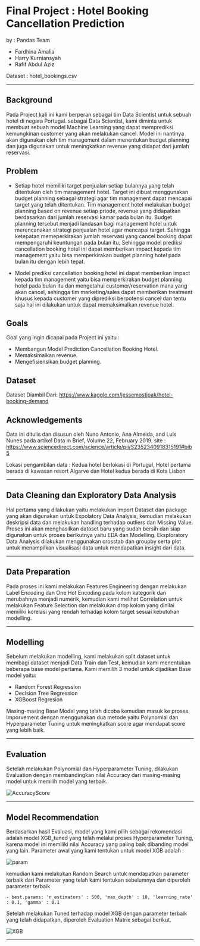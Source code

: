 
# Final Project : Hotel Booking Cancellation Prediction

by : Pandas Team
- Fardhina Amalia
- Harry Kurniansyah
- Rafif Abdul Aziz

Dataset : hotel_bookings.csv

<hr>

## Background

Pada Project kali ini kami berperan sebagai tim Data Scientist untuk sebuah hotel di negara Portugal. sebagai Data Scientist, kami diminta untuk membuat sebuah model Machine Learning yang dapat memprediksi kemungkinan customer yang akan melakukan cancel. Model ini nantinya akan digunakan oleh tim management dalam menentukan budget planning dan juga digunakan untuk meningkatkan revenue yang didapat dari jumlah reservasi. 

## Problem 
- Setiap hotel memiliki target penjualan setiap bulannya yang telah ditentukan oleh tim management hotel. Target ini dibuat menggunakan budget planning sebagai strategi agar tim management dapat mencapai target yang telah ditentukan. Tim management hotel melakukan budget planning based on revenue setiap priode, revenue yang didapatkan berdasarkan dari jumlah reservasi kamar pada bulan itu. Budget planning tersebut menjadi landasan bagi management hotel untuk merencanakan strategi penjualan hotel agar mencapai target. Sehingga ketepatan memeperkirakan jumlah reservasi yang cancel booking dapat mempengaruhi keuntungan pada bulan itu. Sehingga model prediksi cancellation booking hotel ini dapat memberikan impact kepada tim management yaitu bisa memperkirakan budget planning hotel pada bulan itu dengan lebih tepat.

- Model prediksi cancellation booking hotel ini dapat memberikan impact kepada tim management yaitu bisa memperkirakan budget planning hotel pada bulan itu dan mengetahui customer/reservation mana yang akan cancel, sehingga tim marketing/sales dapat memberikan treatment khusus kepada customer yang diprediksi berpotensi cancel dan tentu saja hal ini dilakukan untuk dapat memaksimalkan revenue hotel.


## Goals 
Goal yang ingin dicapai pada Project ini yaitu :

- Membangun Model Prediction Cancellation Booking Hotel. 
- Memaksimalkan revenue.
- Mengefisiensikan budget planning.

## Dataset

Dataset Diambil Dari: https://www.kaggle.com/jessemostipak/hotel-booking-demand

## Acknowledgements

Data ini ditulis dan disusun oleh Nuno Antonio, Ana Almeida, and Luis Nunes pada artikel Data in Brief, Volume 22, February 2019.
site : https://www.sciencedirect.com/science/article/pii/S2352340918315191#bib5

Lokasi pengambilan data : Kedua hotel berlokasi di Portugal, Hotel pertama berada di kawasan resort Algarve dan Hotel kedua berada di Kota Lisbon

<hr>

## Data Cleaning dan Exploratory Data Analysis
Hal pertama yang dilakukan yaitu melakukan import Dataset dan package yang akan digunakan untuk Expolatory Data Analysis, 
kemudian melakukan deskripsi data dan melakukan handling terhadap outliers dan Missing Value. Proses ini akan menghasilkan dataset baru yang sudah bersih dan siap digunakan untuk proses berikutnya yaitu EDA dan Modelling.
Eksploratory Data Analysis dilakukan menggunakan crosstab dan groupby serta plot untuk menampilkan visualisasi data untuk mendapatkan insight dari data.

<hr>

## Data Preparation
Pada proses ini kami melakukan Features Engineering dengan melakukan Label Encoding dan One Hot Encoding pada kolom kategorik dan merubahnya menjadi numerik, kemudian kami melihat Correlation untuk melakukan Feature Selection dan melakukan drop kolom yang dinilai memiliki korelasi yang rendah terhadap kolom target sesuai kebutuhan modelling.

<hr>

## Modelling
Sebelum melakukan modelling, kami melakukan split dataset untuk membagi dataset menjadi Data Train dan Test, kemudian kami menentukan beberapa base model pertama. Kami memilih 3 model untuk dijadikan Base model yaitu:
- Random Forest Regression
- Decision Tree Regression
- XGBoost Regresion

Masing-masing Base Model yang telah dicoba kemudian masuk ke proses Imporvement dengan menggunakan dua metode yaitu Polynomial dan Hyperparameter Tuning untuk meningkatkan score agar mendapat score yang lebih baik.

<hr>

## Evaluation
Setelah melakukan Polynomial dan Hyperparameter Tuning, dilakukan Evaluation dengan membandingkan nilai Accuracy dari masing-masing model untuk memilih model yang terbaik.

![AccuracyScore](https://user-images.githubusercontent.com/79127874/120594740-94af6700-c46b-11eb-9ebc-f5a3f7ac6df9.png)

<hr> 

## Model Recommendation
Berdasarkan hasil Evaluasi, model yang kami pilih sebagai rekomendasi adalah model XGB_tuned yang telah melalui proses Hyperparameter Tuning, karena model ini memiliki nilai Accuracy yang paling baik dibanding model yang lain. Parameter awal yang kami tentukan untuk model XGB adalah : 

![param](https://user-images.githubusercontent.com/79127874/120598154-1ef9ca00-c470-11eb-86f2-3bdf8b3a40ac.png)

kemudian kami melakukan Random Search untuk mendapatkan parameter terbaik dari Parameter yang telah kami tentukan sebelumnya dan diperoleh parameter terbaik 
```
- best.params: 'n_estimators' : 500, 'max_depth' : 10, 'learning_rate' : 0.1, 'gamma' : 0.1
```
Setelah melakukan Tuned terhadap model XGB dengan parameter terbaik yang telah didapatkan, diperoleh Evaluation Matrix sebagai berikut.

![XGB](https://user-images.githubusercontent.com/79127874/120597948-e2c66980-c46f-11eb-83df-44b23a6cf6ee.png)

<hr>

